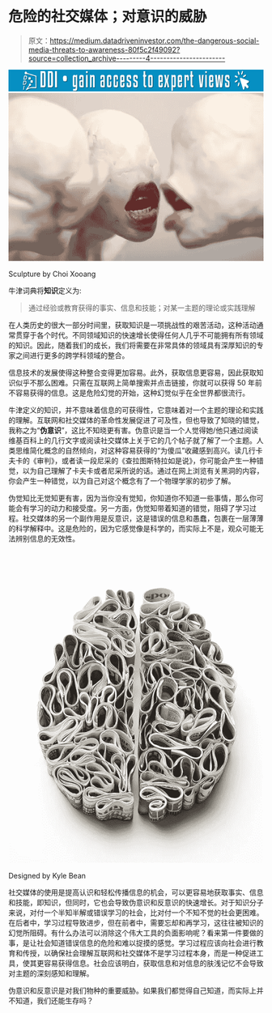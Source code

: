 # 危险的社交媒体；对意识的威胁

> 原文：<https://medium.datadriveninvestor.com/the-dangerous-social-media-threats-to-awareness-80f5c2f49092?source=collection_archive---------4----------------------->

[![](img/38b4e24eb2752f80eb7b28ef0495b968.png)](http://www.track.datadriveninvestor.com/1B9E)![](img/deafbb6751385a102608cd9f38f02434.png)

Sculpture by Choi Xooang

牛津词典将**知识**定义为:

> 通过经验或教育获得的事实、信息和技能；对某一主题的理论或实践理解

在人类历史的很大一部分时间里，获取知识是一项挑战性的艰苦活动，这种活动通常贯穿于各个时代。不同领域知识的快速增长使得任何人几乎不可能拥有所有领域的知识。因此，随着我们的成长，我们将需要在非常具体的领域具有深厚知识的专家之间进行更多的跨学科领域的整合。

信息技术的发展使得这种整合变得更加容易。此外，获取信息更容易，因此获取知识似乎不那么困难。只需在互联网上简单搜索并点击链接，你就可以获得 50 年前不容易获得的信息。这是危险幻觉的开始，这种幻觉似乎在全世界都很流行。

牛津定义的知识，并不意味着信息的可获得性，它意味着对一个主题的理论和实践的理解。互联网和社交媒体的革命性发展促进了可及性，但也导致了知晓的错觉，我称之为“**伪意识**”，这比不知晓更有害。伪意识是当一个人觉得她/他只通过阅读维基百科上的几行文字或阅读社交媒体上关于它的几个帖子就了解了一个主题。人类思维简化概念的自然倾向，对这种容易获得的“为傻瓜”收藏感到高兴。读几行卡夫卡的《审判》，或者读一段尼采的《查拉图斯特拉如是说》，你可能会产生一种错觉，以为自己理解了卡夫卡或者尼采所说的话。通过在网上浏览有关黑洞的内容，你会产生一种错觉，以为自己对这个概念有了一个物理学家的初步了解。

伪觉知比无觉知更有害，因为当你没有觉知，你知道你不知道一些事情，那么你可能会有学习的动力和接受度。另一方面，伪觉知带着知道的错觉，阻碍了学习过程。社交媒体的另一个副作用是反意识，这是错误的信息和愚蠢，包裹在一层薄薄的科学解释中。这是危险的，因为它感觉像是科学的，而实际上不是，观众可能无法辨别信息的无效性。

![](img/09f7358c3d64de8fe3ebcc8e0807d26b.png)

Designed by Kyle Bean

社交媒体的使用是提高认识和轻松传播信息的机会，可以更容易地获取事实、信息和技能，即知识，但同时，它也会导致伪意识和反意识的快速增长。对于知识分子来说，对付一个半知半解或错误学习的社会，比对付一个不知不觉的社会更困难。在后者中，学习过程导致进步，但在前者中，需要忘却和再学习，这往往被知识的幻觉所阻碍。有什么办法可以消除这个伟大工具的负面影响呢？看来第一件要做的事，是让社会知道错误信息的危险和难以捉摸的感觉。学习过程应该向社会进行教育和传授，以确保社会理解互联网和社交媒体不是学习过程本身，而是一种促进工具，使其更容易获得信息。社会应该明白，获取信息和对信息的肤浅记忆不会导致对主题的深刻感知和理解。

伪意识和反意识是对我们物种的重要威胁。如果我们都觉得自己知道，而实际上并不知道，我们还能生存吗？